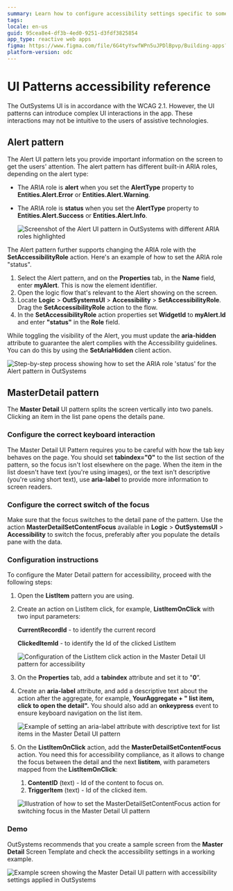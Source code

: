 ```yaml
---
summary: Learn how to configure accessibility settings specific to some OutSystems UI patterns.
tags:
locale: en-us
guid: 95cea8e4-df3b-4ed0-9251-d3fdf3825854
app_type: reactive web apps
figma: https://www.figma.com/file/6G4tyYswfWPn5uJPDlBpvp/Building-apps?type=design&node-id=4583-544&mode=design&t=iVonMVebdcf91Gwq-0
platform-version: odc
---
```

# UI Patterns accessibility reference

The OutSystems UI is in accordance with the WCAG 2.1. However, the UI patterns can introduce complex UI interactions in the app. These interactions may not be intuitive to the users of assistive technologies.

## Alert pattern

The Alert UI pattern lets you provide important information on the screen to get the users' attention. The alert pattern has different built-in ARIA roles, depending on the alert type:

* The ARIA role is **alert** when you set the **AlertType** property to **Entities.Alert.Error** or **Entities.Alert.Warning**.
* The ARIA role is **status** when you set the **AlertType** property to **Entities.Alert.Success** or **Entities.Alert.Info**.

    ![Screenshot of the Alert UI pattern in OutSystems with different ARIA roles highlighted](images/alert-pattern-odcs.png "Alert Pattern")

The Alert pattern further supports changing the ARIA role with the **SetAccessibilityRole** action. Here's an example of how to set the ARIA role "status".

1. Select the Alert pattern, and on the **Properties** tab, in the **Name** field, enter **myAlert**. This is now the element identifier.
2. Open the logic flow that's relevant to the Alert showing on the screen.
3. Locate **Logic** > **OutSystemsUI** > **Accessibility** > **SetAccessibilityRole**. Drag the **SetAccessibilityRole** action to the flow.
4. In the **SetAccessibilityRole** action properties set **WidgetId** to **myAlert.Id** and enter **"status"** in the **Role** field.

While toggling the visibility of the Alert, you must update the **aria-hidden** attribute to guarantee the alert complies with the Accessibility guidelines. You can do this by using the **SetAriaHidden** client action.

![Step-by-step process showing how to set the ARIA role 'status' for the Alert pattern in OutSystems](images/set-role-alert-pattern-odcs.png "Setting the role of the Alert pattern")

## MasterDetail pattern

The **Master Detail** UI pattern splits the screen vertically into two panels. Clicking an item in the list pane opens the details pane.

### Configure the correct keyboard interaction

The Master Detail UI Pattern requires you to be careful with how the tab key behaves on the page. You should set **tabindex="0"** to the list section of the pattern, so the focus isn't lost elsewhere on the page. When the item in the list doesn't have text (you're using images), or the text isn't descriptive (you're using short text), use **aria-label** to provide more information to screen readers.

### Configure the correct switch of the focus

Make sure that the focus switches to the detail pane of the pattern. Use the action **MasterDetailSetContentFocus** available in **Logic** > **OutSystemsUI** > **Accessibility** to switch the focus, preferably after you populate the details pane with the data.

### Configuration instructions

To configure the Mater Detail pattern for accessibility, proceed with the following steps:

1. Open the **ListItem** pattern you are using.
1. Create an action on ListItem click, for example, **ListItemOnClick** with two input parameters:

    **CurrentRecordId** - to identify the current record

    **ClickedItemId** - to identify the Id of the clicked ListItem

    ![Configuration of the ListItem click action in the Master Detail UI pattern for accessibility](images/master-detail-listitemonclick-odcs.png "Setting the master detail list item on click action")

1. On the **Properties** tab, add a **tabindex** attribute and set it to "**0**”.
1. Create an **aria-label** attribute, and add a descriptive text about the action after the aggregate, for example, **YourAggregate + " list item, click to open the detail".** You should also add an **onkeypress** event to  ensure keyboard navigation on the list item.

    ![Example of setting an aria-label attribute with descriptive text for list items in the Master Detail UI pattern](images/master-detail-aria-label-aggregate-odcs.png "Master detail aria label aggregate")

1. On the **ListItemOnClick** action, add the **MasterDetailSetContentFocus** action. You need this for accessibility compliance, as it allows to change the focus between the detail and the next **listitem**, with parameters mapped from the **ListItemOnClick**:

    1. **ContentID** (text) - Id of the content to focus on.
    2. **TriggerItem** (text) - Id of the clicked item.

    ![Illustration of how to set the MasterDetailSetContentFocus action for switching focus in the Master Detail UI pattern](images/master-detail-setcontentfocus-odcs.png "Setting the Master detail set content focus action")

### Demo

OutSystems recommends that you create a sample screen from the **Master Detail** Screen Template and check the accessibility settings in a working example.

![Example screen showing the Master Detail UI pattern with accessibility settings applied in OutSystems](images/master-detail-example-odcs.png "Master detail example")
